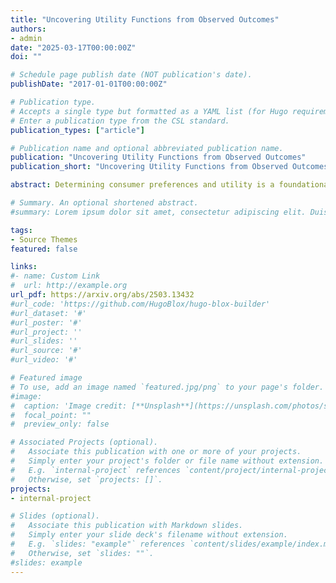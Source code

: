 ```yaml
---
title: "Uncovering Utility Functions from Observed Outcomes"
authors:
- admin
date: "2025-03-17T00:00:00Z"
doi: ""

# Schedule page publish date (NOT publication's date).
publishDate: "2017-01-01T00:00:00Z"

# Publication type.
# Accepts a single type but formatted as a YAML list (for Hugo requirements).
# Enter a publication type from the CSL standard.
publication_types: ["article"]

# Publication name and optional abbreviated publication name.
publication: "Uncovering Utility Functions from Observed Outcomes"
publication_short: "Uncovering Utility Functions from Observed Outcomes"

abstract: Determining consumer preferences and utility is a foundational challenge in economics. They are central in determining consumer behaviour through the utility-maximising consumer decision-making process. However, preferences and utilities are not observable and may not even be known to the individual making the choice; only the outcome is observed in the form of demand. Without the ability to observe the decision-making mechanism, demand estimation becomes a challenging task and current methods fall short due to lack of scalability or ability to identify causal effects. Estimating these effects is critical when considering changes in policy, such as pricing, the impact of taxes and subsidies, and the effect of a tariff. To address the shortcomings of existing methods, we combine revealed preference theory and inverse reinforcement learning to present a novel algorithm, Preference Extraction and Reward Learning (PEARL) which, to the best of our knowledge, is the only algorithm that can uncover a representation of the utility function that best rationalises observed consumer choice data given a specified functional form. We introduce a flexible utility function, the Input-Concave Neural Network which captures complex relationships across goods, including cross-price elasticities. Results show PEARL outperforms the benchmark on both noise-free and noisy synthetic data.

# Summary. An optional shortened abstract.
#summary: Lorem ipsum dolor sit amet, consectetur adipiscing elit. Duis posuere tellus ac convallis placerat. Proin tincidunt magna sed ex sollicitudin condimentum.

tags:
- Source Themes
featured: false

links:
#- name: Custom Link
#  url: http://example.org
url_pdf: https://arxiv.org/abs/2503.13432
#url_code: 'https://github.com/HugoBlox/hugo-blox-builder'
#url_dataset: '#'
#url_poster: '#'
#url_project: ''
#url_slides: ''
#url_source: '#'
#url_video: '#'

# Featured image
# To use, add an image named `featured.jpg/png` to your page's folder. 
#image:
#  caption: 'Image credit: [**Unsplash**](https://unsplash.com/photos/s9CC2SKySJM)'
#  focal_point: ""
#  preview_only: false

# Associated Projects (optional).
#   Associate this publication with one or more of your projects.
#   Simply enter your project's folder or file name without extension.
#   E.g. `internal-project` references `content/project/internal-project/index.md`.
#   Otherwise, set `projects: []`.
projects:
- internal-project

# Slides (optional).
#   Associate this publication with Markdown slides.
#   Simply enter your slide deck's filename without extension.
#   E.g. `slides: "example"` references `content/slides/example/index.md`.
#   Otherwise, set `slides: ""`.
#slides: example
---
```


[//]: # ({{% callout note %}})

[//]: # (Create your slides in Markdown - click the *Slides* button to check out the example.)

[//]: # ({{% /callout %}})

[//]: # ()
[//]: # (Add the publication's **full text** or **supplementary notes** here. You can use rich formatting such as including [code, math, and images]&#40;https://docs.hugoblox.com/content/writing-markdown-latex/&#41;.)
